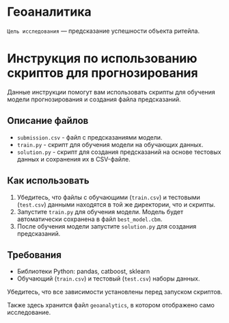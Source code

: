 # Геоаналитика

`Цель исследования` — предсказание успешности объекта ритейла.


# Инструкция по использованию скриптов для прогнозирования

Данные инструкции помогут вам использовать скрипты для обучения модели прогнозирования и создания файла предсказаний.

## Описание файлов
- `submission.csv` - файл с предсказаниями модели.
- `train.py` - скрипт для обучения модели на обучающих данных.
- `solution.py` - скрипт для создания предсказаний на основе тестовых данных и сохранения их в CSV-файле.


## Как использовать
1. Убедитесь, что файлы с обучающими (`train.csv`) и тестовыми (`test.csv`) данными находятся в той же директории, что и скрипты.
2. Запустите `train.py` для обучения модели. Модель будет автоматически сохранена в файл `best_model.cbm`.
3. После обучения модели запустите `solution.py` для создания предсказаний.

## Требования

- Библиотеки Python: pandas, catboost, sklearn
- Обучающий (`train.csv`) и тестовый (`test.csv`) наборы данных.

Убедитесь, что все зависимости установлены перед запуском скриптов.

Также здесь хранится файл `geoanalytics`, в котором отображено само исследование.
